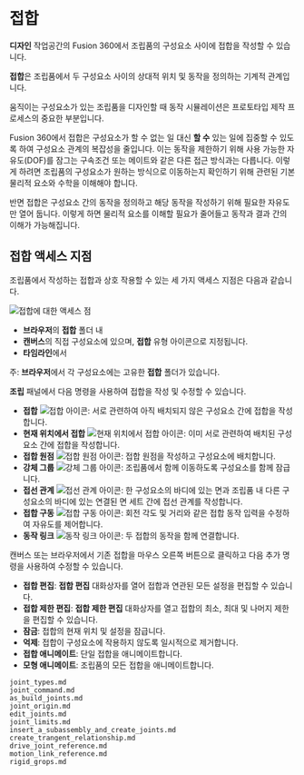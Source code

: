 접합
==

**디자인** 작업공간의 Fusion 360에서 조립품의 구성요소 사이에 접합을 작성할 수 있습니다.

**접합**은 조립품에서 두 구성요소 사이의 상대적 위치 및 동작을 정의하는 기계적 관계입니다.

움직이는 구성요소가 있는 조립품을 디자인할 때 동작 시뮬레이션은 프로토타입 제작 프로세스의 중요한 부분입니다.

Fusion 360에서 접합은 구성요소가 할 수 없는 일 대신 **할 수** 있는 일에 집중할 수 있도록 하여 구성요소 관계의 복잡성을 줄입니다. 이는 동작을 제한하기 위해 사용 가능한 자유도(DOF)를 잠그는 구속조건 또는 메이트와 같은 다른 접근 방식과는 다릅니다. 이렇게 하려면 조립품의 구성요소가 원하는 방식으로 이동하는지 확인하기 위해 관련된 기본 물리적 요소와 수학을 이해해야 합니다.

반면 접합은 구성요소 간의 동작을 정의하고 해당 동작을 작성하기 위해 필요한 자유도만 열어 둡니다. 이렇게 하면 물리적 요소를 이해할 필요가 줄어들고 동작과 결과 간의 이해가 가능해집니다.

접합 액세스 지점
---------

조립품에서 작성하는 접합과 상호 작용할 수 있는 세 가지 액세스 지점은 다음과 같습니다.

![접합에 대한 액세스 점](https://help.autodesk.com/cloudhelp/KOR/Fusion-Assemble/images/diagram/joints-overview.png)

*   **브라우저**의 **접합** 폴더 내
*   **캔버스**의 직접 구성요소에 있으며, **접합** 유형 아이콘으로 지정됩니다.
*   **타임라인**에서

주: **브라우저**에서 각 구성요소에는 고유한 **접합** 폴더가 있습니다.

**조립** 패널에서 다음 명령을 사용하여 접합을 작성 및 수정할 수 있습니다.

*   **접합** ![접합 아이콘](https://help.autodesk.com/cloudhelp/KOR/Fusion-Assemble/images/icon/asm/joint.png): 서로 관련하여 아직 배치되지 않은 구성요소 간에 접합을 작성합니다.
*   **현재 위치에서 접합** ![현재 위치에서 접합 아이콘](https://help.autodesk.com/cloudhelp/KOR/Fusion-Assemble/images/icon/asm/as-built-joint.png): 이미 서로 관련하여 배치된 구성요소 간에 접합을 작성합니다.
*   **접합 원점** ![접합 원점 아이콘](https://help.autodesk.com/cloudhelp/KOR/Fusion-Assemble/images/icon/asm/joint-origin.png): 접합 원점을 작성하고 구성요소에 배치합니다.
*   **강체 그룹** ![강체 그룹 아이콘](https://help.autodesk.com/cloudhelp/KOR/Fusion-Assemble/images/icon/asm/rigid-group.png): 조립품에서 함께 이동하도록 구성요소를 함께 잠급니다.
*   **접선 관계** ![접선 관계 아이콘](https://help.autodesk.com/cloudhelp/KOR/Fusion-Assemble/images/icon/asm/tangent-relationship.png): 한 구성요소의 바디에 있는 면과 조립품 내 다른 구성요소의 바디에 있는 연결된 면 세트 간에 접선 관계를 작성합니다.
*   **접합 구동** ![접합 구동 아이콘](https://help.autodesk.com/cloudhelp/KOR/Fusion-Assemble/images/icon/asm/drive-joints.png): 회전 각도 및 거리와 같은 접합 동작 입력을 수정하여 자유도를 제어합니다.
*   **동작 링크** ![동작 링크 아이콘](https://help.autodesk.com/cloudhelp/KOR/Fusion-Assemble/images/icon/asm/motion-link.png): 두 접합의 동작을 함께 연결합니다.

캔버스 또는 브라우저에서 기존 접합을 마우스 오른쪽 버튼으로 클릭하고 다음 추가 명령을 사용하여 수정할 수 있습니다.

*   **접합 편집**: **접합 편집** 대화상자를 열어 접합과 연관된 모든 설정을 편집할 수 있습니다.
*   **접합 제한 편집**: **접합 제한 편집** 대화상자를 열고 접합의 최소, 최대 및 나머지 제한을 편집할 수 있습니다.
*   **잠금**: 접합의 현재 위치 및 설정을 잠급니다.
*   **억제**: 접합이 구성요소에 작용하지 않도록 일시적으로 제거합니다.
*   **접합 애니메이트**: 단일 접합을 애니메이트합니다.
*   **모형 애니메이트**: 조립품의 모든 접합을 애니메이트합니다.

```{toctree}
joint_types.md
joint_command.md
as_build_joints.md
joint_origin.md
edit_joints.md
joint_limits.md
insert_a_subassembly_and_create_joints.md
create_trangent_relationship.md
drive_joint_reference.md
motion_link_reference.md
rigid_grops.md
```
